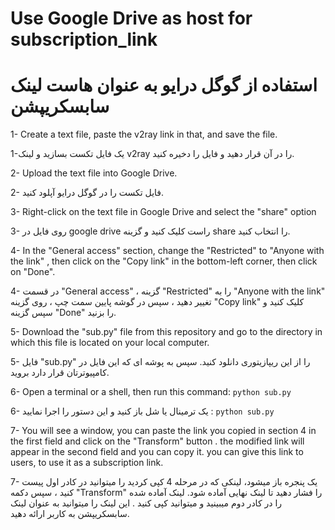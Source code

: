 # Use Google Drive as host for subscription_link    
# استفاده از گوگل درایو به عنوان هاست لینک سابسکریپشن
1- Create a text file, paste the v2ray link in that, and save the file.

1-یک فایل تکست بسازید و لینک v2ray را در آن قرار دهید و فایل را دخیره کنید.

2- Upload the text file into Google Drive.

2- فایل تکست را در گوگل درایو آپلود کنید.

3- Right-click on the text file in Google Drive and select the "share" option

3- روی فایل در google drive راست کلیک کنید و گزینه share را انتخاب کنید.

4- In the "General access" section, change the "Restricted" to "Anyone with the link" , then click on the "Copy link" in the bottom-left corner, then click on "Done".

4- در قسمت  "General access" ، گزینه "Restricted" را به "Anyone with the link"  تغییر دهید ، سپس در گوشه پایین سمت چپ ، روی گزینه "Copy link" کلیک کنید و سپس گزینه "Done" را بزنید.

5- Download the "sub.py" file from this repository and go to the directory in which this file is located on your local computer.

5- فایل "sub.py" را از این ریپازیتوری دانلود کنید. سپس به پوشه ای که این فایل در کامپیوترتان قرار دارد بروید.

6- Open a terminal or a shell, then run this command: `python sub.py`

6- یک ترمینال یا شل باز کنید و این دستور را اجرا نمایید : `python sub.py`

7- You will see a window, you can paste the link you copied in section 4 in the first field and click on the "Transform" button . the modified link will appear in the second field and you can copy it. you can give this link to users, to use it as a subscription link.

7- یک پنجره باز میشود، لینکی که در مرحله 4 کپی کردید را میتوانید در کادر اول پیست کنید ، سپس دکمه "Transform" را فشار دهید تا لینک نهایی آماده شود. لینک آماده شده را در کادر دوم میبینید و میتوانید کپی کنید . این لینک را میتوانید به عنوان لینک سابسکریپشن به کاربر ارائه دهید.
